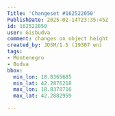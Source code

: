 ```yaml
---
Title: 'Changeset #162522050'
PublishDate: 2025-02-14T23:35:45Z
id: 162522050
user: Gisbudva
comment: changes on object height
created_by: JOSM/1.5 (19307 en)
tags:
- Montenegro
- Budva
bbox:
  min_lon: 18.8365685
  min_lat: 42.2876218
  max_lon: 18.8378716
  max_lat: 42.2882959

---
```

